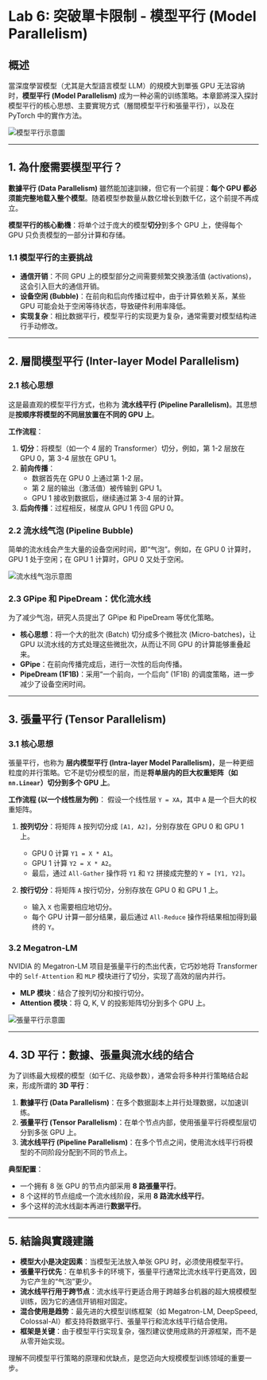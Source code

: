 # Lab 6: 突破單卡限制 - 模型平行 (Model Parallelism)

## 概述

當深度學習模型（尤其是大型語言模型 LLM）的規模大到單張 GPU 无法容纳时，**模型平行 (Model Parallelism)** 成为一种必需的训练策略。本章節將深入探討模型平行的核心思想、主要實現方式（層間模型平行和張量平行），以及在 PyTorch 中的實作方法。

![模型平行示意圖](https://pic1.zhimg.com/v2-98b31a1964f5188f61536b139af558f4_1440w.jpg)

---

## 1. 為什麼需要模型平行？

**數據平行 (Data Parallelism)** 雖然能加速訓練，但它有一个前提：**每个 GPU 都必须能完整地载入整个模型**。随着模型参数量从数亿增长到数千亿，这个前提不再成立。

**模型平行的核心動機**：将单个过于庞大的模型**切分**到多个 GPU 上，使得每个 GPU 只负责模型的一部分计算和存储。

### 1.1 模型平行的主要挑战

- **通信开销**：不同 GPU 上的模型部分之间需要频繁交换激活值 (activations)，这会引入巨大的通信开销。
- **设备空闲 (Bubble)**：在前向和后向传播过程中，由于计算依赖关系，某些 GPU 可能会处于空闲等待状态，导致硬件利用率降低。
- **实现复杂**：相比数据平行，模型平行的实现更为复杂，通常需要对模型结构进行手动修改。

---

## 2. 層間模型平行 (Inter-layer Model Parallelism)

### 2.1 核心思想

这是最直观的模型平行方式，也称为 **流水线平行 (Pipeline Parallelism)**。其思想是**按顺序将模型的不同层放置在不同的 GPU 上**。

**工作流程**：
1.  **切分**：将模型（如一个 4 层的 Transformer）切分，例如，第 1-2 层放在 GPU 0，第 3-4 层放在 GPU 1。
2.  **前向传播**：
    -   数据首先在 GPU 0 上通过第 1-2 层。
    -   第 2 层的输出（激活值）被传输到 GPU 1。
    -   GPU 1 接收到数据后，继续通过第 3-4 层的计算。
3.  **后向传播**：过程相反，梯度从 GPU 1 传回 GPU 0。

### 2.2 流水线气泡 (Pipeline Bubble)

简单的流水线会产生大量的设备空闲时间，即“气泡”。例如，在 GPU 0 计算时，GPU 1 处于空闲；在 GPU 1 计算时，GPU 0 又处于空闲。

![流水线气泡示意图](https://pic3.zhimg.com/v2-b7e671231f28682a39223788a1077759_1440w.jpg)

### 2.3 GPipe 和 PipeDream：优化流水线

为了减少气泡，研究人员提出了 GPipe 和 PipeDream 等优化策略。
- **核心思想**：将一个大的批次 (Batch) 切分成多个微批次 (Micro-batches)，让 GPU 以流水线的方式处理这些微批次，从而让不同 GPU 的计算能够重叠起来。
- **GPipe**：在前向传播完成后，进行一次性的后向传播。
- **PipeDream (1F1B)**：采用“一个前向，一个后向” (1F1B) 的调度策略，进一步减少了设备空闲时间。

---

## 3. 張量平行 (Tensor Parallelism)

### 3.1 核心思想

張量平行，也称为 **层内模型平行 (Intra-layer Model Parallelism)**，是一种更细粒度的并行策略。它不是切分模型的层，而是**将单层内的巨大权重矩阵（如 `nn.Linear`）切分到多个 GPU 上**。

**工作流程 (以一个线性层为例)**：
假设一个线性层 `Y = XA`，其中 `A` 是一个巨大的权重矩阵。
1.  **按列切分**：将矩阵 `A` 按列切分成 `[A1, A2]`，分别存放在 GPU 0 和 GPU 1 上。
    -   GPU 0 计算 `Y1 = X * A1`。
    -   GPU 1 计算 `Y2 = X * A2`。
    -   最后，通过 `All-Gather` 操作将 `Y1` 和 `Y2` 拼接成完整的 `Y = [Y1, Y2]`。

2.  **按行切分**：将矩阵 `A` 按行切分，分别存放在 GPU 0 和 GPU 1 上。
    -   输入 `X` 也需要相应地切分。
    -   每个 GPU 计算一部分结果，最后通过 `All-Reduce` 操作将结果相加得到最终的 `Y`。

### 3.2 Megatron-LM

NVIDIA 的 Megatron-LM 项目是張量平行的杰出代表，它巧妙地将 Transformer 中的 `Self-Attention` 和 `MLP` 模块进行了切分，实现了高效的层内并行。
- **MLP 模块**：结合了按列切分和按行切分。
- **Attention 模块**：将 Q, K, V 的投影矩阵切分到多个 GPU 上。

![張量平行示意圖](https://pic1.zhimg.com/v2-53a5c2d7667f0237587822989c93f0b2_1440w.jpg)

---

## 4. 3D 平行：數據、張量與流水线的结合

为了训练最大规模的模型（如千亿、兆级参数），通常会将多种并行策略结合起来，形成所谓的 **3D 平行**：
1.  **數據平行 (Data Parallelism)**：在多个数据副本上并行处理数据，以加速训练。
2.  **張量平行 (Tensor Parallelism)**：在单个节点内部，使用張量平行将模型层切分到多张 GPU 上。
3.  **流水线平行 (Pipeline Parallelism)**：在多个节点之间，使用流水线平行将模型的不同阶段分配到不同的节点上。

**典型配置**：
- 一个拥有 8 张 GPU 的节点内部采用 **8 路張量平行**。
- 8 个这样的节点组成一个流水线阶段，采用 **8 路流水线平行**。
- 多个这样的流水线副本再进行**数据平行**。

---

## 5. 結論與實踐建議

- **模型大小是决定因素**：当模型无法放入单张 GPU 时，必须使用模型平行。
- **張量平行优先**：在单机多卡的环境下，張量平行通常比流水线平行更高效，因为它产生的“气泡”更少。
- **流水线平行用于跨节点**：流水线平行更适合用于跨越多台机器的超大規模模型训练，因为它的通信开销相对固定。
- **混合使用是趋势**：最先进的大模型训练框架（如 Megatron-LM, DeepSpeed, Colossal-AI）都支持将数据平行、張量平行和流水线平行结合使用。
- **框架是关键**：由于模型平行实现复杂，强烈建议使用成熟的开源框架，而不是从零开始实现。

理解不同模型平行策略的原理和优缺点，是您迈向大规模模型训练领域的重要一步。

